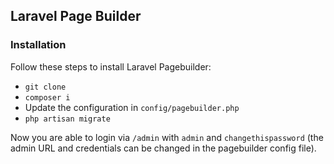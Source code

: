 
## Laravel Page Builder

### Installation

Follow these steps to install Laravel Pagebuilder:
- `git clone `
- `composer i`
- Update the configuration in `config/pagebuilder.php`
- `php artisan migrate`


Now you are able to login via `/admin` with `admin` and `changethispassword` (the admin URL and credentials can be changed in the pagebuilder config file).
